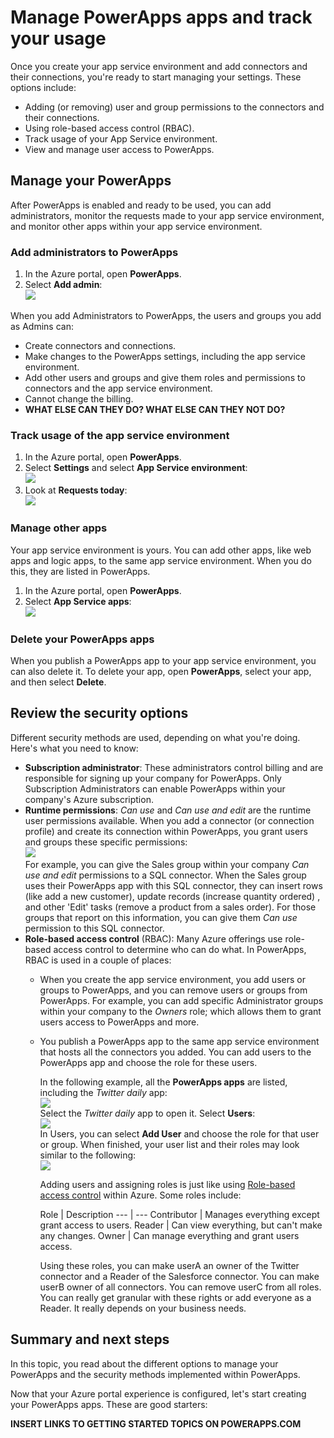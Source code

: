 
<properties
	pageTitle="Check your app usage in PowerApps | Microsoft Azure"
	description=""
	services="powerapps"
	documentationCenter=""
	authors="MandiOhlinger"
	manager="dwrede"
	editor=""/>

<tags
   ms.service="powerapps"
   ms.devlang="na"
   ms.topic="article"
   ms.tgt_pltfrm="na"
   ms.workload="na" 
   ms.date="09/15/2015"
   ms.author="mandia"/>


# Manage PowerApps apps and track your usage
Once you create your app service environment and add connectors and their connections, you're ready to start managing your settings. These options include:

- Adding (or removing) user and group permissions to the connectors and their connections.
- Using role-based access control (RBAC).
- Track usage of your App Service environment.
- View and manage user access to PowerApps.


## Manage your PowerApps
After PowerApps is enabled and ready to be used, you can add administrators, monitor the requests made to your app service environment, and monitor other apps within your app service environment.

### Add administrators to PowerApps
1. In the Azure portal, open **PowerApps**.
2. Select **Add admin**:  
![][5]  

When you add Administrators to PowerApps, the users and groups you add as Admins can:

- Create connectors and connections.
- Make changes to the PowerApps settings, including the app service environment.
- Add other users and groups and give them roles and permissions to connectors and the app service environment.
- Cannot change the billing.
- **WHAT ELSE CAN THEY DO? WHAT ELSE CAN THEY NOT DO?**

### Track usage of the app service environment
1. In the Azure portal, open **PowerApps**.
2. Select **Settings** and select **App Service environment**:  
![][6]
3. Look at **Requests today**:  
![][7]  

### Manage other apps
Your app service environment is yours. You can add other apps, like web apps and logic apps, to the same app service environment. When you do this, they are listed in PowerApps.

1. In the Azure portal, open **PowerApps**.
2. Select **App Service apps**:  
![][8]  

### Delete your PowerApps apps
When you publish a PowerApps app to your app service environment, you can also delete it. To delete your app, open **PowerApps**, select your app, and then select **Delete**.  


## Review the security options
Different security methods are used, depending on what you're doing. Here's what you need to know:

- **Subscription administrator**: These administrators control billing and are responsible for signing up your company for PowerApps. Only Subscription Administrators can enable PowerApps within your company's Azure subscription.
- **Runtime permissions**: *Can use* and *Can use and edit* are the runtime user permissions available. When you add a connector (or connection profile) and create its connection within PowerApps, you grant users and groups these specific permissions:  
![][3]  
	For example, you can give the Sales group within your company *Can use and edit* permissions to a SQL connector. When the Sales group uses their PowerApps app with this SQL connector, they can insert rows (like add a new customer), update records (increase quantity ordered) , and other 'Edit' tasks (remove a product from a sales order). For those groups that report on this information, you can give them *Can use* permission to this SQL connector.
- **Role-based access control** (RBAC): Many Azure offerings use role-based access control to determine who can do what. In PowerApps, RBAC is used in a couple of places:  
	- When you create the app service environment, you add users or groups to PowerApps, and you can remove users or groups from PowerApps. For example, you can add specific Administrator groups within your company to the *Owners* role; which allows them to grant users access to PowerApps and more.
	- You publish a PowerApps app to the same app service environment that hosts all the connectors you added. You can add users to the PowerApps app and choose the role for these users.  	

		In the following example, all the **PowerApps apps** are listed, including the *Twitter daily* app:  
	![][4]  
	Select the *Twitter daily* app to open it. Select **Users**:  
	![][1]  
	In Users, you can select **Add User** and choose the role for that user or group. When finished, your user list and their roles may look similar to the following:  
	![][2]  

		Adding users and assigning roles is just like using [Role-based access control](../role-based-access-control-configure.md) within Azure. Some roles include:   

		Role | Description
--- | ---
Contributor | Manages everything except grant access to users.
Reader | Can view everything, but can't make any changes.
Owner | Can manage everything and grant users access.

		Using these roles, you can make userA an owner of the Twitter connector and a Reader of the Salesforce connector. You can make userB owner of all connectors. You can remove userC from all roles. You can really get granular with these rights or add everyone as a Reader. It really depends on your business needs.


## Summary and next steps
In this topic, you read about the different options to manage your PowerApps and the security methods implemented within PowerApps.


Now that your Azure portal experience is configured, let's start creating your PowerApps apps. These are good starters:

**INSERT LINKS TO GETTING STARTED TOPICS ON POWERAPPS.COM**

[1]: ./media/powerapps-manage-monitor-usage/users.png
[2]: ./media/powerapps-manage-monitor-usage/adduser.png
[3]: ./media/powerapps-manage-monitor-usage/selectpermission.png
[4]: ./media/powerapps-manage-monitor-usage/apps.png
[5]: ./media/powerapps-manage-monitor-usage/addadmin.png
[6]: ./media/powerapps-manage-monitor-usage/settingsase.png
[7]: ./media/powerapps-manage-monitor-usage/requests.png
[8]: ./media/powerapps-manage-monitor-usage/otherapps.png

